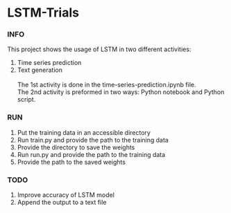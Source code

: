 # LSTM-Trials

### INFO
This project shows the usage of LSTM in two different activities:
1. Time series prediction
2. Text generation <br/><br/>
The 1st activity is done in the time-series-prediction.ipynb file.<br/>
The 2nd activity is preformed in two ways: Python notebook and Python script.


### RUN
1. Put the training data in an accessible directory
2. Run train.py and provide the path to the training data
3. Provide the directory to save the weights
4. Run run.py and provide the path to the training data
5. Provide the path to the saved weights

### TODO
1. Improve accuracy of LSTM model
2. Append the output to a text file
